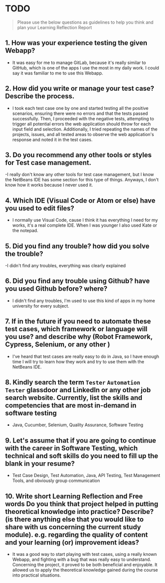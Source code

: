 
# TODO

> Please use the below questions as guidelines to help you think and plan your Learning Reflection Report

## 1. How was your experience testing the given Webapp?
- It was easy for me to manage GitLab, because it's really similar to GitHub, which is one of the apps I use the most in my daily work. I could say it was familiar to me to use this Webapp.
     

## 2. How did you write or manage your test case? Describe the process.
- I took each test case one by one and started testing all the positive scenarios, ensuring there were no errors and that the tests passed successfully. Then, I proceeded with the negative tests, attempting to trigger all potential errors the web application should throw for each input field and selection. Additionally, I tried repeating the names of the projects, issues, and all tested areas to observe the web application's response and noted it in the test cases.
    

## 3. Do you recommend any other tools or styles for Test case management. 
 -I really don't know any other tools for test case management, but I know the NetBeans IDE has some section for this type of things. Anyways, I don't know how it works because I never used it.


## 4. Which IDE (Visual Code or Atom or else) have you used to edit files?
- I normally use Visual Code, cause I think it has everything I need for my works, it's a real complete IDE. When I was younger I also used Kate or the notepad.
     
## 5. Did you find any trouble? how did you solve the trouble?
-I didn't find any troubles, everything was clearly explained


## 6. Did you find any trouble using Github? have you used Github before? where?
- I didn't find any troubles, I'm used to use this kind of apps in my home university for every subject.
 

      

## 7. If in the future if you need to automate these test cases, which framework or language will you use? and describe why (Robot Framework, Cypress, Selenium, or any other )
- I've heard that test cases are really easy to do in Java, so I have enough time I will try to learn how they work and try to use them with the NetBeans IDE. 



## 8. Kindly search the term `Tester` `Automation Tester` glassdoor and LinkedIn or any other job search website. Currently, list the skills and competencies that are most in-demand in software testing
- Java, Cucumber, Selenium, Quality Assurance, Software Testing



## 9. **Let's assume** that if you are going to continue with the career in Software Testing, which technical and soft skills do you need to fill up the blank in your resume?
- Test Case Design, Test Automation, Java, API Testing, Test Management Tools, and obviously group communication




## 10. Write short Learning Reflection and  Free words Do you think that project helped in putting theoretical knowledge into practice? Describe? (is there anything else that you would like to share with us concerning the current study module). e.g. regarding the quality of content and your learning (or) improvement ideas? 
- It was a good way to start playing with test cases, using a really known Webapp, and fighting with a bug that was really easy to understand.
Concerning the project, it proved to be both beneficial and enjoyable. It allowed us to apply the theoretical knowledge gained during the course into practical situations. 





 





